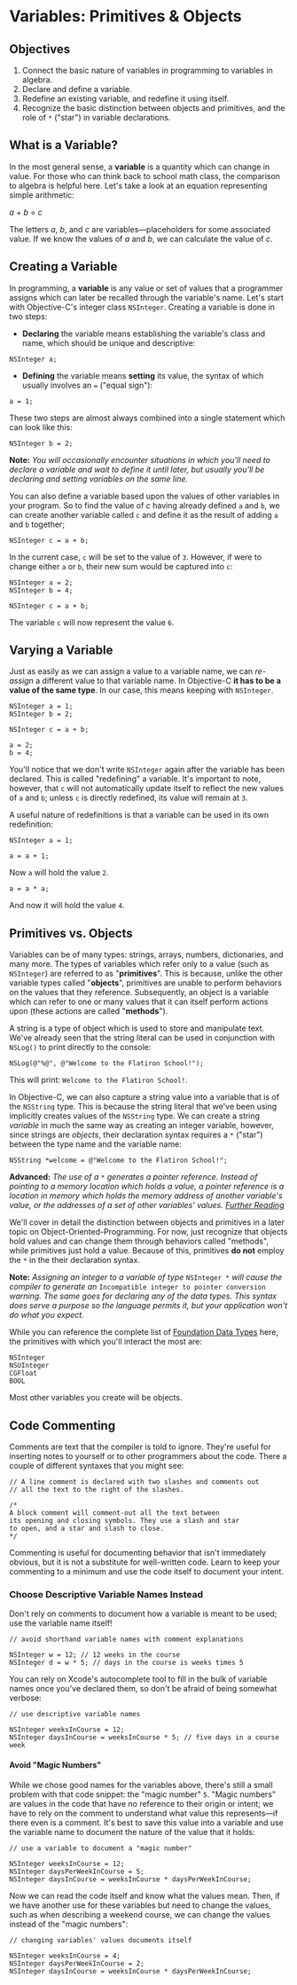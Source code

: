 # Variables: Primitives & Objects

## Objectives

1. Connect the basic nature of variables in programming to variables in algebra.
2. Declare and define a variable.
3. Redefine an existing variable, and redefine it using itself.
4. Recognize the basic distinction between objects and primitives, and the role of `*` ("star") in variable declarations.


## What is a Variable?

In the most general sense, a **variable** is a quantity which can change in value. For those who can think back to school math class, the comparison to algebra is helpful here. Let's take a look at an equation representing simple arithmetic:

*a* + *b* = *c*

The letters *a*, *b*, and *c* are variables—placeholders for some associated value. If we know the values of *a* and *b*, we can calculate the value of *c*.

## Creating a Variable

In programming, a **variable** is any value or set of values that a programmer assigns which can later be recalled through the variable's name. Let's start with Objective-C's integer class `NSInteger`. Creating a variable is done in two steps:

* **Declaring** the variable means establishing the variable's class and name, which should be unique and descriptive:

```objc
NSInteger a;
```

* **Defining** the variable means **setting** its value, the syntax of which usually involves an `=` ("equal sign"):

```objc
a = 1;
```

These two steps are almost always combined into a single statement which can look like this:

```objc
NSInteger b = 2;
```
**Note:** *You will occasionally encounter situations in which you'll need to declare a variable and wait to define it until later, but usually you'll be declaring and setting variables on the same line.*

You can also define a variable based upon the values of other variables in your program. So to find the value of *c* having already defined `a` and `b`, we can create another variable called `c` and define it as the result of adding `a` and `b` together;

```objc
NSInteger c = a + b;
```
In the current case, `c` will be set to the value of `3`. However, if were to change either `a` or `b`, their new sum would be captured into `c`:

```objc
NSInteger a = 2;
NSInteger b = 4;

NSInteger c = a + b;
```
The variable `c` will now represent the value `6`.

## Varying a Variable
Just as easily as we can assign a value to a variable name, we can *re-assign* a different value to that variable name. In Objective-C **it has to be a value of the same type**. In our case, this means keeping with `NSInteger`.

```objc
NSInteger a = 1;
NSInteger b = 2;

NSInteger c = a + b;

a = 2;
b = 4;
```
You'll notice that we don't write `NSInteger` again after the variable has been declared. This is called "redefining" a variable. It's important to note, however, that `c` will not automatically update itself to reflect the new values of `a` and `b`; unless `c` is directly redefined, its value will remain at `3`.

A useful nature of redefinitions is that a variable can be used in its own redefinition:

```objc
NSInteger a = 1;

a = a + 1;
```
Now `a` will hold the value `2`.

```objc
a = a * a;
```
And now it will hold the value `4`.

## Primitives vs. Objects

Variables can be of many types: strings, arrays, numbers, dictionaries, and many more. The types of variables which refer only to a value (such as `NSInteger`) are referred to as "**primitives**". This is because, unlike the other variable types called "**objects**", primitives are unable to perform behaviors on the values that they reference. Subsequently, an object is a variable which can refer to one or many values that it can itself perform actions upon (these actions are called "**methods**"). 

A string is a type of object which is used to store and manipulate text. We've already seen that the string literal can be used in conjunction with `NSLog()` to print directly to the console:

```objc
NSLog(@"%@", @"Welcome to the Flatiron School!");
```
This will print: `Welcome to the Flatiron School!`.

In Objective-C, we can also capture a string value into a variable that is of the `NSString` type. This is because the string literal that we've been using implicitly creates values of the `NSString` type. We can create a string *variable* in much the same way as creating an integer variable, however, since strings are *objects*, their declaration syntax requires a `*` ("star") between the type name and the variable name:

```objc
NSString *welcome = @"Welcome to the Flatiron School!";
```
**Advanced:** *The use of a* `*` *generates a pointer reference. Instead of pointing to a memory location which holds a value, a pointer reference is a location in memory which holds the memory address of another variable's value, or the addresses of a set of other variables' values. [Further Reading](http://www.drdobbs.com/mobile/pointers-in-objective-c/225700236)*

We'll cover in detail the distinction between objects and primitives in a later topic on Object-Oriented-Programming. For now, just recognize that objects hold values and can change them through behaviors called "methods", while primitives just hold a value. Because of this, primitives **do not** employ the `*` in the their declaration syntax.

**Note:** *Assigning an integer to a variable of type* `NSInteger *` *will cause the compiler to generate an* `Incompatible integer to pointer conversion` *warning. The same goes for declaring any of the data types. This syntax does serve a purpose so the language permits it, but your application won't do what you expect.*

While you can reference the complete list of [Foundation Data Types](https://developer.apple.com/library/mac/documentation/Cocoa/Reference/Foundation/Miscellaneous/Foundation_DataTypes/index.html#//apple_ref/doc/c_ref/NSTimeInterval) here, the primitives with which you'll interact the most are:

```objc
NSInteger
NSUInteger
CGFloat
BOOL
```
Most other variables you create will be objects.

## Code Commenting

Comments are text that the compiler is told to ignore. They're useful for inserting notes to yourself or to other programmers about the code. There a couple of different syntaxes that you might see:

```objc
// A line comment is declared with two slashes and comments out
// all the text to the right of the slashes.
```

```objc
/*
A block comment will comment-out all the text between 
its opening and closing symbols. They use a slash and star 
to open, and a star and slash to close.
*/
```

Commenting is useful for documenting behavior that isn't immediately obvious, but it is not a substitute for well-written code. Learn to keep your commenting to a minimum and use the code itself to document your intent.

### Choose Descriptive Variable Names Instead

Don't rely on comments to document how a variable is meant to be used; use the variable name itself! 

```objc
// avoid shorthand variable names with comment explanations

NSInteger w = 12; // 12 weeks in the course
NSInteger d = w * 5; // days in the course is weeks times 5
```

You can rely on Xcode's autocomplete tool to fill in the bulk of variable names once you've declared them, so don't be afraid of being somewhat verbose:

```objc
// use descriptive variable names

NSInteger weeksInCourse = 12;
NSInteger daysInCourse = weeksInCourse * 5; // five days in a course week
```
#### Avoid "Magic Numbers"

While we chose good names for the variables above, there's still a small problem with that code snippet: the "magic number" `5`. "Magic numbers" are values in the code that have no reference to their origin or intent; we have to rely on the comment to understand what value this represents—if there even is a comment. It's best to save this value into a variable and use the variable name to document the nature of the value that it holds:

```objc
// use a variable to document a "magic number"

NSInteger weeksInCourse = 12;
NSInteger daysPerWeekInCourse = 5;
NSInteger daysInCourse = weeksInCourse * daysPerWeekInCourse;
```
Now we can read the code itself and know what the values mean. Then, if we have another use for these variables but need to change the values, such as when describing a weekend course, we can change the values instead of the "magic numbers":

```objc
// changing variables' values documents itself

NSInteger weeksInCourse = 4;
NSInteger daysPerWeekInCourse = 2;
NSInteger daysInCourse = weeksInCourse * daysPerWeekInCourse;
```
